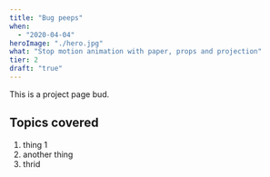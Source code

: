 ```yaml
---
title: "Bug peeps"
when: 
  - "2020-04-04"
heroImage: "./hero.jpg"
what: "Stop motion animation with paper, props and projection"
tier: 2
draft: "true"
---
```


This is a project page bud.

<!-- ![Poster](./vivafadprint.png) -->

## Topics covered
1. thing 1
2. another thing
3. thrid